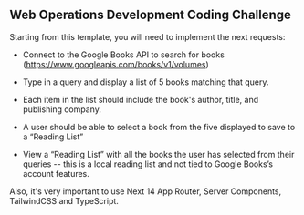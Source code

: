 ## Web Operations Development Coding Challenge

Starting from this template, you will need to implement the next requests:

- Connect to the Google Books API to search for books (https://www.googleapis.com/books/v1/volumes)

- Type in a query and display a list of 5 books matching that query.

- Each item in the list should include the book's author, title, and publishing company.

- A user should be able to select a book from the five displayed to save to a “Reading List”
  
- View a “Reading List” with all the books the user has selected from their queries -- this is a local reading list and not tied to Google Books’s account features.

Also, it's very important to use Next 14 App Router, Server Components, TailwindCSS and TypeScript.

